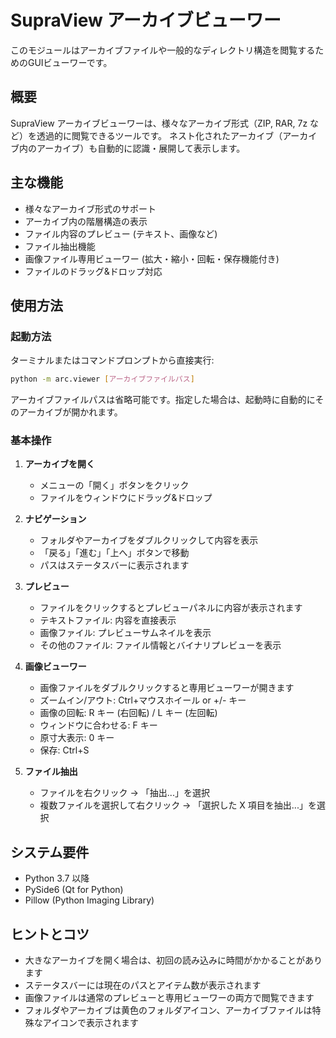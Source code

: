 # SupraView アーカイブビューワー

このモジュールはアーカイブファイルや一般的なディレクトリ構造を閲覧するためのGUIビューワーです。

## 概要

SupraView アーカイブビューワーは、様々なアーカイブ形式（ZIP, RAR, 7z など）を透過的に閲覧できるツールです。
ネスト化されたアーカイブ（アーカイブ内のアーカイブ）も自動的に認識・展開して表示します。

## 主な機能

- 様々なアーカイブ形式のサポート
- アーカイブ内の階層構造の表示
- ファイル内容のプレビュー (テキスト、画像など)
- ファイル抽出機能
- 画像ファイル専用ビューワー (拡大・縮小・回転・保存機能付き)
- ファイルのドラッグ&ドロップ対応

## 使用方法

### 起動方法

ターミナルまたはコマンドプロンプトから直接実行:

```bash
python -m arc.viewer [アーカイブファイルパス]
```

アーカイブファイルパスは省略可能です。指定した場合は、起動時に自動的にそのアーカイブが開かれます。

### 基本操作

1. **アーカイブを開く**
   - メニューの「開く」ボタンをクリック
   - ファイルをウィンドウにドラッグ&ドロップ

2. **ナビゲーション**
   - フォルダやアーカイブをダブルクリックして内容を表示
   - 「戻る」「進む」「上へ」ボタンで移動
   - パスはステータスバーに表示されます

3. **プレビュー**
   - ファイルをクリックするとプレビューパネルに内容が表示されます
   - テキストファイル: 内容を直接表示
   - 画像ファイル: プレビューサムネイルを表示
   - その他のファイル: ファイル情報とバイナリプレビューを表示

4. **画像ビューワー**
   - 画像ファイルをダブルクリックすると専用ビューワーが開きます
   - ズームイン/アウト: Ctrl+マウスホイール or +/- キー
   - 画像の回転: R キー (右回転) / L キー (左回転)
   - ウィンドウに合わせる: F キー
   - 原寸大表示: 0 キー
   - 保存: Ctrl+S

5. **ファイル抽出**
   - ファイルを右クリック → 「抽出...」を選択
   - 複数ファイルを選択して右クリック → 「選択した X 項目を抽出...」を選択

## システム要件

- Python 3.7 以降
- PySide6 (Qt for Python)
- Pillow (Python Imaging Library)

## ヒントとコツ

- 大きなアーカイブを開く場合は、初回の読み込みに時間がかかることがあります
- ステータスバーには現在のパスとアイテム数が表示されます
- 画像ファイルは通常のプレビューと専用ビューワーの両方で閲覧できます
- フォルダやアーカイブは黄色のフォルダアイコン、アーカイブファイルは特殊なアイコンで表示されます
